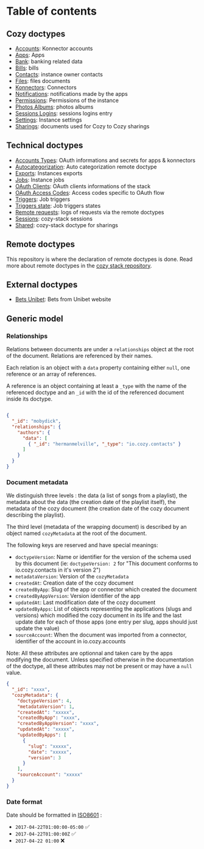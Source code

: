 # Table of contents

## Cozy doctypes

- [Accounts](io.cozy.accounts.md): Konnector accounts
- [Apps](io.cozy.apps.md): Apps
- [Bank](io.cozy.bank.md): banking related data
- [Bills](io.cozy.bills.md): bills
- [Contacts](io.cozy.contacts.md): instance owner contacts
- [Files](io.cozy.files.md): files documents
- [Konnectors](io.cozy.konnectors.md): Connectors
- [Notifications](io.cozy.notifications.md): notifications made by the apps
- [Permissions](io.cozy.permissions.md): Permissions of the instance
- [Photos Albums](io.cozy.photos.albums.md): photos albums
- [Sessions Logins](io.cozy.sessions.logins.md): sessions logins entry
- [Settings](io.cozy.settings.md): Instance settings
- [Sharings](io.cozy.sharings.md): documents used for Cozy to Cozy sharings

## Technical doctypes

- [Accounts Types](io.cozy.account_types.md): OAuth informations and secrets
  for apps & konnectors
- [Autocategorization](cc.cozycloud.autocategorization.md): Auto categorization remote doctype
- [Exports](io.cozy.exports.md): Instances exports
- [Jobs](io.cozy.jobs.md): Instance jobs
- [OAuth Clients](io.cozy.oauth.clients.md): OAuth clients informations of the stack
- [OAuth Access Codes](io.cozy.oauth.access_codes.md): Access codes specific to OAuth flow
- [Triggers](io.cozy.triggers.md): Job triggers
- [Triggers state](io.cozy.triggers.state.md): Job triggers states
- [Remote requests](io.cozy.remote.requests.md): logs of requests via the remote doctypes
- [Sessions](io.cozy.sessions.md): cozy-stack sessions
- [Shared](io.cozy.shared.md): cozy-stack doctype for sharings

## Remote doctypes

This repository is where the declaration of remote doctypes is done. Read more about remote doctypes in the [cozy stack repository](https://github.com/cozy/cozy-stack/blob/51f99a890dba85ff9c4b09124ee3b5bdd3d83300/docs/remote.md#declaring-a-remote-doctype).

## External doctypes

- [Bets Unibet](com.unibet.bets): Bets from Unibet website

## Generic model

### Relationships

Relations between documents are under a `relationships` object at the root of the document. Relations are referenced by their names.

Each relation is an object with a `data` property containing either `null`, one reference or an array of references.

A reference is an object containing at least a `_type` with the name of the referenced doctype and an `_id` with the id of the referenced document inside its doctype.

```json

{
  "_id": "mobydick",
  "relationships": {
    "authors": {
      "data": [
        { "_id": "hermanmelville", "_type": "io.cozy.contacts" }
      ]
    }
  }
}
```

### Document metadata

We distinguish three levels : the data (a list of songs from a playlist), the metadata about the data (the creation date of the playlist itself), the metadata of the cozy document (the creation date of the cozy document describing the playlist).

The third level (metadata of the wrapping document) is described by an object named `cozyMetadata` at the root of the document.

The following keys are reserved and have special meanings:

- `doctypeVersion`: Name or identifier for the version of the schema used by this document (ie: `doctypeVersion: 2` for "This document conforms to io.cozy.contacts in it's version 2")
- `metadataVersion`: Version of the `cozyMetadata`
- `createdAt`: Creation date of the cozy document
- `createdByApp`: Slug of the app or connector which created the document
- `createdByAppVersion`: Version identifier of the app
- `updatedAt`: Last modification date of the cozy document
- `updatedByApps`: List of objects representing the applications (slugs and versions) which modified the cozy document in its life and the last update date for each of those apps (one entry per slug, apps should just update the value)
- `sourceAccount`: When the document was imported from a connector, identifier of the account in io.cozy.accounts

Note: All these attributes are optionnal and taken care by the apps modifying the document. Unless specified otherwise in the documentation of the doctype, all these attributes may not be present or may have a `null` value.

```json
{
  "_id": "xxxx",
  "cozyMetadata": {
    "doctypeVersion": 4,
    "metadataVersion": 1,
    "createdAt": "xxxxx",
    "createdByApp": "xxxx",
    "createdByAppVersion": "xxxx",
    "updatedAt": "xxxxx",
    "updatedByApps": [
      {
        "slug": "xxxxx",
        "date": "xxxxx",
        "version": 3
      }
    ],
    "sourceAccount": "xxxxx"
  }
}
```

### Date format

Date should be formatted in [ISO8601](https://fr.wikipedia.org/wiki/ISO_8601) :

- `2017-04-22T01:00:00-05:00` ✅
- `2017-04-22T01:00:00Z` ✅
- `2017-04-22 01:00` ❌
